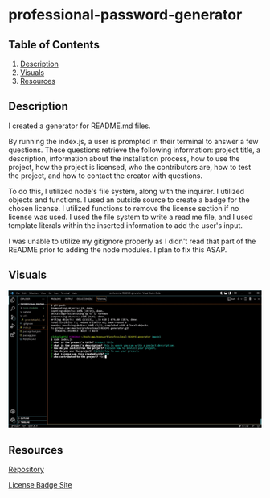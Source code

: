 # professional-password-generator

## Table of Contents
1. [Description](#description)
2. [Visuals](#visuals)
3. [Resources](#resources)

## Description
I created a generator for README.md files. 

By running the index.js, a user is prompted in their terminal to answer a few questions. These questions retrieve the following information: project title, a description, information about the installation process, how to use the project, how the project is licensed, who the contributors are, how to test the project, and how to contact the creator with questions.

To do this, I utilized node's file system, along with the inquirer. I utilized objects and functions. I used an outside source to create a badge for the chosen license. I utilized functions to remove the license section if no license was used. I used the file system to write a read me file, and I used template literals within the inserted information to add the user's input.

I was unable to utilize my gitignore properly as I didn't read that part of the README prior to adding the node modules. I plan to fix this ASAP.

## Visuals
![README generator gif](./sample/ezgif.com-gif-maker%20(1).gif)

## Resources

[Repository](https://github.com/vmalie3/professional-README-generator)

[License Badge Site](https://shields.io/category/license)